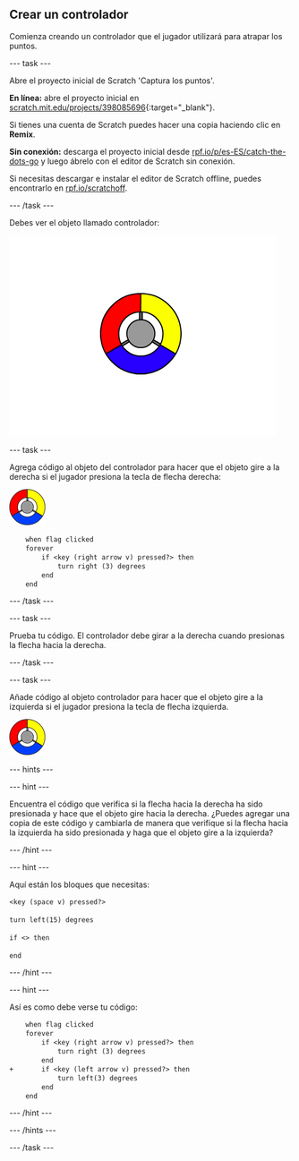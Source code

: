 ## Crear un controlador

Comienza creando un controlador que el jugador utilizará para atrapar los puntos.

--- task ---

Abre el proyecto inicial de Scratch 'Captura los puntos'.

**En línea:** abre el proyecto inicial en [scratch.mit.edu/projects/398085696](https://scratch.mit.edu/projects/398085696){:target="_blank"}.

Si tienes una cuenta de Scratch puedes hacer una copia haciendo clic en **Remix**.

**Sin conexión:** descarga el proyecto inicial desde [rpf.io/p/es-ES/catch-the-dots-go](http://rpf.io/p/es-ES/catch-the-dots-go) y luego ábrelo con el editor de Scratch sin conexión.

Si necesitas descargar e instalar el editor de Scratch offline, puedes encontrarlo en [rpf.io/scratchoff](http://rpf.io/scratchoff).

--- /task ---

Debes ver el objeto llamado controlador:

![captura de pantalla](images/dots-controller.png)

--- task ---

Agrega código al objeto del controlador para hacer que el objeto gire a la derecha si el jugador presiona la tecla de flecha derecha:

![Objeto controlador](images/controller-sprite.png)

```blocks3
    when flag clicked
	forever
		if <key (right arrow v) pressed?> then
			turn right (3) degrees
		end
	end
```

--- /task ---

--- task ---

Prueba tu código. El controlador debe girar a la derecha cuando presionas la flecha hacia la derecha.

--- /task ---

--- task ---

Añade código al objeto controlador para hacer que el objeto gire a la izquierda si el jugador presiona la tecla de flecha izquierda.

![Objeto controlador](images/controller-sprite.png)

--- hints ---


--- hint ---

Encuentra el código que verifica si la flecha hacia la derecha ha sido presionada y hace que el objeto gire hacia la derecha. ¿Puedes agregar una copia de este código y cambiarla de manera que verifique si la flecha hacia la izquierda ha sido presionada y haga que el objeto gire a la izquierda?

--- /hint ---

--- hint ---

Aquí están los bloques que necesitas:

```blocks3
<key (space v) pressed?>

turn left(15) degrees

if <> then

end
```

--- /hint ---

--- hint ---

Así es como debe verse tu código:

```blocks3
    when flag clicked
	forever
		if <key (right arrow v) pressed?> then
			turn right (3) degrees
		end
+ 		if <key (left arrow v) pressed?> then
			turn left(3) degrees
		end
	end
```

--- /hint ---

--- /hints ---

--- /task ---